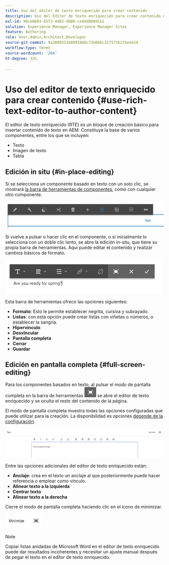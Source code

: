 ```yaml
---
title: Uso del editor de texto enriquecido para crear contenido
description: Uso del Editor de texto enriquecido para crear contenido en Adobe Experience Manager 6.5.
exl-id: 90cb8893-65f3-4d82-9880-ce8dd80891b1
solution: Experience Manager, Experience Manager Sites
feature: Authoring
role: User,Admin,Architect,Developer
source-git-commit: 9a3008553b8091b66c72e0b6c317573b235eee24
workflow-type: tm+mt
source-wordcount: '264'
ht-degree: 32%

---
```


# Uso del editor de texto enriquecido para crear contenido {#use-rich-text-editor-to-author-content}

El editor de texto enriquecido (RTE) es un bloque de creación básico para insertar contenido de texto en AEM. Constituye la base de varios componentes, entre los que se incluyen:

* Texto
* Imagen de texto
* Tabla

## Edición in situ {#in-place-editing}

Si se selecciona un componente basado en texto con un solo clic, se mostrará [la barra de herramientas de componentes](/help/sites-authoring/editing-content.md#edit-configure-copy-cut-delete-paste), como con cualquier otro componente.

![screen_shot_2018-03-21at163054](assets/screen_shot_2018-03-21at163054.png)

Si vuelve a pulsar o hacer clic en el componente, o si inicialmente lo selecciona con un doble clic lento, se abre la edición in-situ, que tiene su propia barra de herramientas. Aquí puede editar el contenido y realizar cambios básicos de formato.

![screen_shot_2018-03-21at163214](assets/screen_shot_2018-03-21at163214.png)

Esta barra de herramientas ofrece las opciones siguientes:

* **Formato**: Esto le permite establecer negrita, cursiva y subrayado.
* **Listas**: con esta opción puede crear listas con viñetas o números, o establecer la sangría.
* **Hipervínculo**
* **Desvincular**
* **Pantalla completa**
* **Cerrar**
* **Guardar**

## Edición en pantalla completa {#full-screen-editing}

Para los componentes basados en texto, al pulsar el modo de pantalla completa en la barra de herramientas ![Modo de edición de pantalla completa](do-not-localize/screen_shot_2018-03-21at163236.png) se abre el editor de texto enriquecido y se oculta el resto del contenido de la página.

El modo de pantalla completa muestra todas las opciones configuradas que puede utilizar para la creación. La disponibilidad es opciones [depende de la configuración](/help/sites-administering/rich-text-editor.md).

![screen_shot_2018-03-21at163248](assets/screen_shot_2018-03-21at163248.png)

Entre las opciones adicionales del editor de texto enriquecido están:

* **Anclaje**: crea en el texto un anclaje al que posteriormente puede hacer referencia o emplear como vínculo.
* **Alinear texto a la izquierda**
* **Centrar texto**
* **Alinear texto a la derecha**

Cierre el modo de pantalla completa haciendo clic en el icono de minimizar.

![screen_shot_2018-03-21at163323](assets/screen_shot_2018-03-21at163323.png)

>[!NOTE]
>
>Copiar listas anidadas de Microsoft Word en el editor de texto enriquecido puede dar resultados incoherentes y necesitar un ajuste manual después de pegar el texto en el editor de texto enriquecido.

